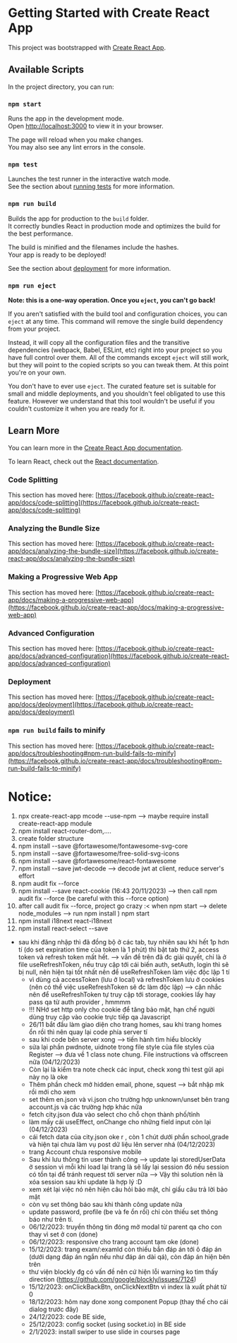 # Getting Started with Create React App

This project was bootstrapped with [Create React App](https://github.com/facebook/create-react-app).

## Available Scripts

In the project directory, you can run:

### `npm start`

Runs the app in the development mode.\
Open [http://localhost:3000](http://localhost:3000) to view it in your browser.

The page will reload when you make changes.\
You may also see any lint errors in the console.

### `npm test`

Launches the test runner in the interactive watch mode.\
See the section about [running tests](https://facebook.github.io/create-react-app/docs/running-tests) for more information.

### `npm run build`

Builds the app for production to the `build` folder.\
It correctly bundles React in production mode and optimizes the build for the best performance.

The build is minified and the filenames include the hashes.\
Your app is ready to be deployed!

See the section about [deployment](https://facebook.github.io/create-react-app/docs/deployment) for more information.

### `npm run eject`

**Note: this is a one-way operation. Once you `eject`, you can't go back!**

If you aren't satisfied with the build tool and configuration choices, you can `eject` at any time. This command will remove the single build dependency from your project.

Instead, it will copy all the configuration files and the transitive dependencies (webpack, Babel, ESLint, etc) right into your project so you have full control over them. All of the commands except `eject` will still work, but they will point to the copied scripts so you can tweak them. At this point you're on your own.

You don't have to ever use `eject`. The curated feature set is suitable for small and middle deployments, and you shouldn't feel obligated to use this feature. However we understand that this tool wouldn't be useful if you couldn't customize it when you are ready for it.

## Learn More

You can learn more in the [Create React App documentation](https://facebook.github.io/create-react-app/docs/getting-started).

To learn React, check out the [React documentation](https://reactjs.org/).

### Code Splitting

This section has moved here: [https://facebook.github.io/create-react-app/docs/code-splitting](https://facebook.github.io/create-react-app/docs/code-splitting)

### Analyzing the Bundle Size

This section has moved here: [https://facebook.github.io/create-react-app/docs/analyzing-the-bundle-size](https://facebook.github.io/create-react-app/docs/analyzing-the-bundle-size)

### Making a Progressive Web App

This section has moved here: [https://facebook.github.io/create-react-app/docs/making-a-progressive-web-app](https://facebook.github.io/create-react-app/docs/making-a-progressive-web-app)

### Advanced Configuration

This section has moved here: [https://facebook.github.io/create-react-app/docs/advanced-configuration](https://facebook.github.io/create-react-app/docs/advanced-configuration)

### Deployment

This section has moved here: [https://facebook.github.io/create-react-app/docs/deployment](https://facebook.github.io/create-react-app/docs/deployment)

### `npm run build` fails to minify

This section has moved here: [https://facebook.github.io/create-react-app/docs/troubleshooting#npm-run-build-fails-to-minify](https://facebook.github.io/create-react-app/docs/troubleshooting#npm-run-build-fails-to-minify)

# Notice:

1. npx create-react-app mcode --use-npm --> maybe require install create-react-app module
2. npm install react-router-dom,....
3. create folder structure
4. npm install --save @fortawesome/fontawesome-svg-core
5. npm install --save @fortawesome/free-solid-svg-icons
6. npm install --save @fortawesome/react-fontawesome
7. npm install --save jwt-decode --> decode jwt at client, reduce server's effort
8. npm audit fix --force
9. npm install --save react-cookie (16:43 20/11/2023) --> then call npm audit fix --force (be careful with this --force option)
10. after call audit fix --force, project go crazy :< when npm start --> delete node_modules --> run npm install
    ) npm start
11. npm install i18next react-i18next
12. npm install react-select --save

- sau khi đăng nhập thì đã đồng bộ ở các tab, tuy nhiên sau khi hết 1p hơn tí (do set expiration time của token là 1 phút)
  thì bật tab thứ 2, access token và refresh token mất hết.
  --> vấn đề trên đã đc giải quyết, chỉ là ở file useRefreshToken, nếu truy cập tới cái biến auth, setAuth, login thì sẽ bị null, nên
  hiện tại tốt nhất nên để useRefreshToken làm việc độc lập 1 tí
  - vì dùng cả accessToken (lưu ở local) và refreshToken lưu ở cookies (nên có thể việc useRefreshToken sẽ đc làm độc lập)
    --> cân nhắc nên để useRefreshToken tự truy cập tới storage, cookies lấy hay pass qa từ auth provider , hmmmm
  - !!! NHớ set http only cho cookie để tăng bảo mật, hạn chế người dùng truy cập vào cookie trực tiếp qa Javascript
  - 26/11 bắt đầu làm giao diện cho trang homes, sau khi trang homes ổn rồi thì nên quay lại code phía server tí
  - sau khi code bên server xong --> tiến hành tìm hiểu blockly
  - sửa lại phần pwdnote, uidnote trong file style của file styles của Register --> đưa về 1 class note chung. File instructions và offscreen nữa (04/12/2023)
  - Còn lại là kiểm tra note check các input, check xong thì test gửi api này nọ là oke
  - Thêm phần check mở hidden email, phone, squest --> bắt nhập mk rồi mới cho xem
  - set thêm en.json và vi.json cho trường hợp unknown/unset bên trang account.js và các trường hợp khác nữa
  - fetch city.json đưa vào select cho chỗ chọn thành phố/tỉnh
  - làm mấy cái useEffect, onChange cho những field input còn lại (04/12/2023)
  - cái fetch data của city.json oke r , còn 1 chút dưới phần school,grade và hiện tại chưa làm vụ post dữ liệu lên server nhá (04/12/2023)
  - trang Account chưa responsive mobile
  - Sau khi lưu thông tin user thành công --> update lại storedUserData ở session vì mỗi khi load lại trang là sẽ lấy lại session đó nếu session có tồn tại để tránh request tới server nữa --> Vậy thì solution nên là xóa session sau khi update là hợp lý :D
  - xem xét lại việc nó nên hiện câu hỏi bảo mật, chỉ giấu câu trả lời bảo mật
  - còn vụ set thông báo sau khi thành công update nữa
  - update password, profile (be và fe ổn rồi) chỉ còn thiếu set thông báo như trên tí.
  - 06/12/2023: truyền thông tin đóng mở modal từ parent qa cho con thay vì set ở con (done)
  - 06/12/2023: responsive cho trang account tạm oke (done)
  - 15/12/2023: trang exam/:examId còn thiếu bắn đáp án tới ô đáp án (dưới dạng đáp án ngắn nếu như đáp án dài qá), còn đáp án hiện bên trên
  - thư viện blockly đg có vấn đề nên cứ hiện lỗi warning ko tìm thấy direction (https://github.com/google/blockly/issues/7124)
  - 15/12/2023: onClickBackBtn, onClickNextBtn vì index là xuất phát từ 0
  - 18/12/2023: hôm nay done xong component Popup (thay thế cho cái dialog trước đây)
  - 24/12/2023: code BE side,
  - 25/12/2023: config socket (using socket.io) in BE side
  - 2/1/2023: install swiper to use slide in courses page
